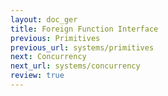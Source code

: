 ```yaml
---
layout: doc_ger
title: Foreign Function Interface
previous: Primitives
previous_url: systems/primitives
next: Concurrency
next_url: systems/concurrency
review: true
---
```

